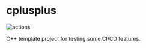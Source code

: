 # cplusplus

![actions](https://github.com/ntnwork/cplusplus/actions/workflows/cmake.yml/badge.svg)

C++ template project for testing some CI/CD features.
